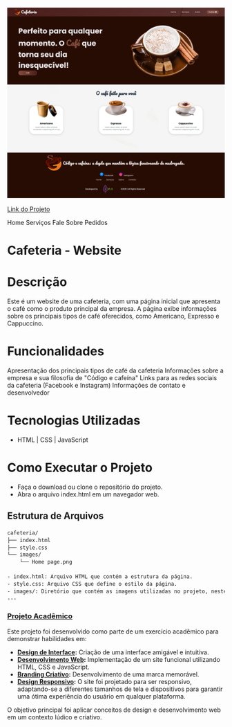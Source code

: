 ![site_cafeteria.jpg](https://github.com/FernandoJesuss/cafeteria/blob/main/img/Home%20page.png)

[Link do Projeto](https://fernandojesuss.github.io/cafeteria/)

Home Serviços Fale Sobre Pedidos

# Cafeteria - Website

# Descrição
Este é um website de uma cafeteria, com uma página inicial que apresenta o café como o produto principal da empresa. A página exibe informações sobre os principais tipos de café oferecidos, como Americano, Expresso e Cappuccino.


# Funcionalidades
Apresentação dos principais tipos de café da cafeteria
Informações sobre a empresa e sua filosofia de "Código e cafeína"
Links para as redes sociais da cafeteria (Facebook e Instagram)
Informações de contato e desenvolvedor

# Tecnologias Utilizadas
- HTML | CSS | JavaScript

# Como Executar o Projeto
- Faça o download ou clone o repositório do projeto.
- Abra o arquivo index.html em um navegador web.

## Estrutura de Arquivos
```sh
cafeteria/
├── index.html
├── style.css
└── images/
    └── Home page.png
    
- index.html: Arquivo HTML que contém a estrutura da página.
- style.css: Arquivo CSS que define o estilo da página.
- images/: Diretório que contém as imagens utilizadas no projeto, neste caso, a imagem da página inicial.
---

````
### [Projeto Acadêmico](pplx://action/followup)

Este projeto foi desenvolvido como parte de um exercício acadêmico para demonstrar habilidades em:

- **[Design de Interface](pplx://action/followup):** Criação de uma interface amigável e intuitiva.
- **[Desenvolvimento Web](pplx://action/followup):** Implementação de um site funcional utilizando HTML, CSS e JavaScript.
- **[Branding Criativo](pplx://action/followup):** Desenvolvimento de uma marca memorável.
- **[Design Responsivo](pplx://action/followup):** O site foi projetado para ser responsivo, adaptando-se a diferentes tamanhos de tela e dispositivos para garantir uma ótima experiência do usuário em qualquer plataforma.

O objetivo principal foi aplicar conceitos de design e desenvolvimento web em um contexto lúdico e criativo.






















